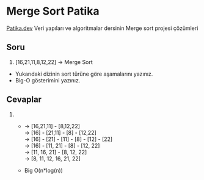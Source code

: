 # Merge Sort Patika
[Patika.dev](https://www.patika.dev/tr) Veri yapıları ve algoritmalar dersinin Merge sort projesi çözümleri

## Soru
1. [16,21,11,8,12,22] -> Merge Sort

* Yukarıdaki dizinin sort türüne göre aşamalarını yazınız.
* Big-O gösterimini yazınız.

## Cevaplar
1. * -> [16,21,11] - [8,12,22]\
        -> [16] - [21,11] - [8] - [12,22]\
        -> [16] - [21] - [11] - [8] - [12] - [22]\
        -> [16] - [11, 21] - [8] - [12, 22]\
        -> [11, 16, 21] - [8, 12, 22]\
        -> [8, 11, 12, 16, 21, 22]

    * Big O(n*log(n))
